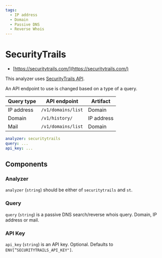 ```yaml
---
tags:
  - IP address
  - Domain
  - Passive DNS
  - Reverse Whois
---
```


# SecurityTrails

- [https://securitytrails.com/](https://securitytrails.com/)

This analyzer uses [SecurityTrails API](https://docs.securitytrails.com/docs).

An API endpoint to use is changed based on a type of a query.

| Query type | API endpoint       | Artifact   |
| ---------- | ------------------ | ---------- |
| IP address | `/v1/domains/list` | Domain     |
| Domain     | `/v1/history/`     | IP address |
| Mail       | `/v1/domains/list` | Domain     |

```yaml
analyzer: securitytrails
query: ...
api_key: ...
```

## Components

### Analyzer

`analyzer` (`string`) should be either of `securitytrails` and `st`.

### Query

`query` (`string`) is a passive DNS search/reverse whois query. Domain, IP address or mail.

### API Key

`api_key` (`string`) is an API key. Optional. Defaults to `ENV[”SECURITYTRAILS_API_KEY"]`.
